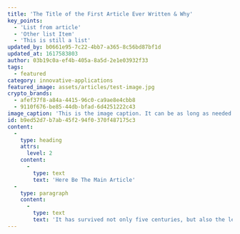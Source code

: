 ```yaml
---
title: 'The Title of the First Article Ever Written & Why'
key_points:
  - 'List from article'
  - 'Other list Item'
  - 'This is still a list'
updated_by: b0661e95-7c22-4bb7-a365-8c56bd87bf1d
updated_at: 1617583803
author: 03b19c0a-ef4b-405a-8a5d-2e1e03932f33
tags:
  - featured
category: innovative-applications
featured_image: assets/articles/test-image.jpg
crypto_brands:
  - afef37f8-a84a-4415-96c0-ca9ae8e4cbb8
  - 9110f676-be85-44db-bfad-6d4251222c43
image_caption: 'This is the image caption. It can be as long as needed I guess or I suppose.'
id: b9ed52d7-b7ab-45f2-94f0-370f487175c3
content:
  -
    type: heading
    attrs:
      level: 2
    content:
      -
        type: text
        text: 'Here Be The Main Article'
  -
    type: paragraph
    content:
      -
        type: text
        text: 'It has survived not only five centuries, but also the leap into electronic typesetting, remaining essentially unchanged. It was popularised in the 1960s with the release of Letraset sheets containing Lorem Ipsum passages.'
---
```

